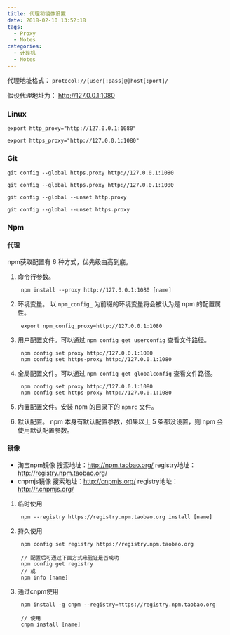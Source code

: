 ```yaml
---
title: 代理和镜像设置
date: 2018-02-10 13:52:18
tags:
  - Proxy
  - Notes
categories: 
  - 计算机
  - Notes
---
```


代理地址格式： `protocol://[user[:pass]@]host[:port]/`

假设代理地址为： <http://127.0.0.1:1080>

<!-- more -->

### Linux

    export http_proxy="http://127.0.0.1:1080"

    export https_proxy="http://127.0.0.1:1080"

<!-- 
    export ftp_proxy="http://127.0.0.1:1080"
-->

### Git

    git config --global https.proxy http://127.0.0.1:1080

    git config --global https.proxy http://127.0.0.1:1080

    git config --global --unset http.proxy

    git config --global --unset https.proxy

### Npm

#### 代理

npm获取配置有 6 种方式，优先级由高到底。

1. 命令行参数。 

        npm install --proxy http://127.0.0.1:1080 [name]

2. 环境变量。 以 `npm_config_` 为前缀的环境变量将会被认为是 npm 的配置属性。

        export npm_config_proxy=http://127.0.0.1:1080

3. 用户配置文件。可以通过 `npm config get userconfig` 查看文件路径。

        npm config set proxy http://127.0.0.1:1080
        npm config set https-proxy http://127.0.0.1:1080

4. 全局配置文件。可以通过 `npm config get globalconfig` 查看文件路径。

        npm config set proxy http://127.0.0.1:1080
        npm config set https-proxy http://127.0.0.1:1080

5. 内置配置文件。安装 npm 的目录下的 `npmrc` 文件。

6. 默认配置。 npm 本身有默认配置参数，如果以上 5 条都没设置，则 npm 会使用默认配置参数。

#### 镜像

* 淘宝npm镜像
        搜索地址：<http://npm.taobao.org/>
        registry地址：<http://registry.npm.taobao.org/>
* cnpmjs镜像
        搜索地址：<http://cnpmjs.org/>
        registry地址：<http://r.cnpmjs.org/>

1. 临时使用

        npm --registry https://registry.npm.taobao.org install [name]

2. 持久使用

        npm config set registry https://registry.npm.taobao.org

        // 配置后可通过下面方式来验证是否成功
        npm config get registry
        // 或
        npm info [name]

3. 通过cnpm使用

        npm install -g cnpm --registry=https://registry.npm.taobao.org

        // 使用
        cnpm install [name]